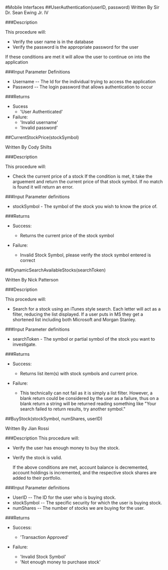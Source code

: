 #Mobile Interfaces
##UserAuthentication(userID, password)
Written By Sir Dr. Sean Ewing Jr. IV

###Description

This procedure will:
* Verify the user name is in the database
* Verify the password is the appropriate password for the user

If these conditions are met it will allow the user to continue on into the application

###Input Parameter Definitions

* Username -- The Id for the individual trying to access the application
* Password -- The login password that allows authentication to occur

###Returns
* Sucess
	* 'User Authenticated'
* Failure:
	* 'Invalid username'
	* 'Invalid password'
	
	
##CurrentStockPrice(stockSymbol)

Written By Cody Shilts

###Description

This procedure will:

* Check the current price of a stock
If the condition is met, it take the arguement and return the current price of that stock symbol. If no match is found it will return an error.

###Input Parameter definitions

* stockSymbol - The symbol of the stock you wish to know the price of.

###Returns

* Success:
	* Returns the current price of the stock symbol
	
* Failure:
	* Invalid Stock Symbol, please verify the stock symbol entered is correct

##DynamicSearchAvailableStocks(searchToken)

Written By Nick Patterson

###Description

This procedure will:

* Search for a stock using an iTunes style search. Each letter will act as a filter, reducing the list displayed. If a user puts in MS they get a shortened list including both Microsoft and Morgan Stanley.

###Input Parameter definitions

* searchToken - The symbol or partial symbol of the stock you want to investigate.

###Returns

* Success:
	* Returns list item(s) with stock symbols and current price.
	
* Failure:
	* This technically can not fail as it is simply a list filter. However, a blank return could be considered by the user as a failure, thus on a blank return a string will be returned reading something like "Your search failed to return results, try another symbol."


##BuyStock(stockSymbol, numShares, userID)

Written By Jian Rossi

###Description 
This procedure will:

* Verify the user has enough money to buy the stock.
* Verify the stock is valid.

	If the above conditions are met, account balance is decremented, account holdings is incremented, and the respective stock shares are added to their portfolio.
	
###Input Parameter definitions

* UserID -- The ID for the user who is buying stock.
* stockSymbol -- The specific security for which the user is buying stock.
* numShares -- The number of stocks we are buying for the user. 
	
###Returns

* Success:
	* 'Transaction Approved'
	
* Failure:
	* 'Invalid Stock Symbol'
	* 'Not enough money to purchase stock'
